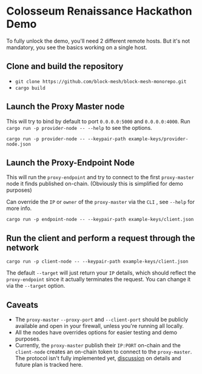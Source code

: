 # Colosseum Renaissance Hackathon Demo

To fully unlock the demo, you'll need 2 different remote hosts.
But it's not mandatory, you see the basics working on a single host.

## Clone and build the repository

* `git clone https://github.com/block-mesh/block-mesh-monorepo.git`
* `cargo build`

## Launch the Proxy Master node

This will try to bind by default to port `0.0.0.0:5000` and `0.0.0.0:4000`.
Run `cargo run -p provider-node -- --help` to see the options.

`cargo run -p provider-node -- --keypair-path example-keys/provider-node.json`

## Launch the Proxy-Endpoint Node

This will run the `proxy-endpoint` and try to connect to the first `proxy-master` node it finds published on-chain.
(Obviously this is simplified for demo purposes)

Can override the `IP` or `owner` of the `proxy-master` via the `CLI` , see `--help` for more info.

`cargo run -p endpoint-node -- --keypair-path example-keys/client.json`

## Run the client and perform a request through the network

`cargo run -p client-node -- --keypair-path example-keys/client.json`

The default `--target` will just return your `IP` details, which should reflect the `proxy-endpoint` since it actually
terminates the request.
You can change it via the `--target` option.

## Caveats

* The `proxy-master` `--proxy-port` and `--client-port` should be publicly available and open in your firewall, unless
  you're running all locally.
* All the nodes have overrides options for easier testing and demo purposes.
* Currently, the `proxy-master` publish their `IP:PORT` on-chain and the `client-node` creates an on-chain token to
  connect to the `proxy-master`.
  The protocol isn't fully implemented
  yet, [discussion](https://github.com/block-mesh/block-mesh-monorepo/discussions/64) on details and future plan is
  tracked here.

